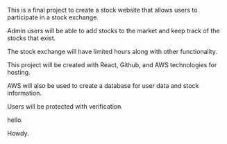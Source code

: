 This is a final project to create a stock website that allows users to participate in a stock exchange.

Admin users will be able to add stocks to the market and keep track of the stocks that exist.

The stock exchange will have limited hours along with other functionality.

This project will be created with React, Github, and AWS technologies for hosting. 

AWS will also be used to create a database for user data and stock information. 

Users will be protected with verification. 

hello.

Howdy.
